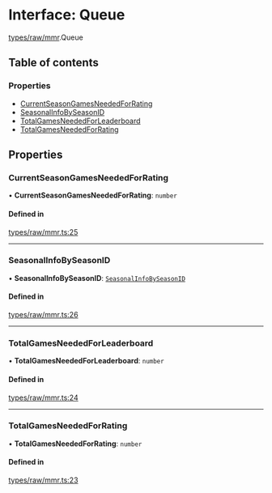 # Interface: Queue

[types/raw/mmr](../modules/types_raw_mmr.md).Queue

## Table of contents

### Properties

- [CurrentSeasonGamesNeededForRating](types_raw_mmr.Queue.md#currentseasongamesneededforrating)
- [SeasonalInfoBySeasonID](types_raw_mmr.Queue.md#seasonalinfobyseasonid)
- [TotalGamesNeededForLeaderboard](types_raw_mmr.Queue.md#totalgamesneededforleaderboard)
- [TotalGamesNeededForRating](types_raw_mmr.Queue.md#totalgamesneededforrating)

## Properties

### CurrentSeasonGamesNeededForRating

• **CurrentSeasonGamesNeededForRating**: `number`

#### Defined in

[types/raw/mmr.ts:25](https://github.com/jameslinimk/unofficial-valorant-api/blob/fe67431/package/src/types/raw/mmr.ts#L25)

___

### SeasonalInfoBySeasonID

• **SeasonalInfoBySeasonID**: [`SeasonalInfoBySeasonID`](types_raw_mmr.SeasonalInfoBySeasonID.md)

#### Defined in

[types/raw/mmr.ts:26](https://github.com/jameslinimk/unofficial-valorant-api/blob/fe67431/package/src/types/raw/mmr.ts#L26)

___

### TotalGamesNeededForLeaderboard

• **TotalGamesNeededForLeaderboard**: `number`

#### Defined in

[types/raw/mmr.ts:24](https://github.com/jameslinimk/unofficial-valorant-api/blob/fe67431/package/src/types/raw/mmr.ts#L24)

___

### TotalGamesNeededForRating

• **TotalGamesNeededForRating**: `number`

#### Defined in

[types/raw/mmr.ts:23](https://github.com/jameslinimk/unofficial-valorant-api/blob/fe67431/package/src/types/raw/mmr.ts#L23)
